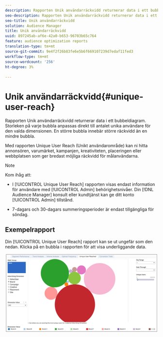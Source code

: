 ```yaml
---
description: Rapporten Unik användarräckvidd returnerar data i ett bubbeldiagram. Storleken på varje bubbla anpassas direkt till antalet unika användare för den valda dimensionen. En större bubbla innebär större räckvidd än en mindre bubbla. Med rapporten Unique User Reach (Unikt användarområde) kan ni hitta annonsören, varumärket, kampanjen, kreativiteten, placeringen eller webbplatsen som ger bredast möjliga räckvidd för målanvändarna.
seo-description: Rapporten Unik användarräckvidd returnerar data i ett bubbeldiagram. Storleken på varje bubbla anpassas direkt till antalet unika användare för den valda dimensionen. En större bubbla innebär större räckvidd än en mindre bubbla. Med rapporten Unique User Reach (Unikt användarområde) kan ni hitta annonsören, varumärket, kampanjen, kreativiteten, placeringen eller webbplatsen som ger bredast möjliga räckvidd för målanvändarna.
seo-title: Unik användarräckvidd
solution: Audience Manager
title: Unik användarräckvidd
uuid: 897245ab-af6e-42a0-b653-96703b65c764
feature: audience optimization reports
translation-type: tm+mt
source-git-commit: 9e4f2f26b83fe6e5b6f669107239d7edaf11fed3
workflow-type: tm+mt
source-wordcount: '256'
ht-degree: 3%

---
```



# Unik användarräckvidd{#unique-user-reach}

Rapporten Unik användarräckvidd returnerar data i ett bubbeldiagram. Storleken på varje bubbla anpassas direkt till antalet unika användare för den valda dimensionen. En större bubbla innebär större räckvidd än en mindre bubbla.

Med rapporten Unique User Reach (Unikt användarområde) kan ni hitta annonsören, varumärket, kampanjen, kreativiteten, placeringen eller webbplatsen som ger bredast möjliga räckvidd för målanvändarna.

>[!NOTE]
>
>Kom ihåg att:
>
>* I [!UICONTROL Unique User Reach] rapporten visas endast information för användare med [!UICONTROL Admin] behörighetsnivåer. Din [!DNL Audience Manager] konsult eller kundtjänst kan ge ditt konto [!UICONTROL Admin] tillstånd.
   >
   >
* 7-dagars och 30-dagars summeringsperioder är endast tillgängliga för söndag.


## Exempelrapport

Din [!UICONTROL Unique User Reach] rapport kan se ut ungefär som den nedan. Klicka på en bubbla i rapporten för att visa underliggande data.

![](assets/unique-user-reach.png)
